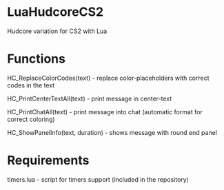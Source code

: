 # LuaHudcoreCS2
Hudcore variation for CS2 with Lua

# Functions

HC_ReplaceColorCodes(text) - replace color-placeholders with correct codes in the text

HC_PrintCenterTextAll(text) - print message in center-text

HC_PrintChatAll(text)	- print message into chat (automatic format for correct coloring)

HC_ShowPanelInfo(text, duration) - shows message with round end panel

# Requirements

timers.lua - script for timers support (included in the repository)
